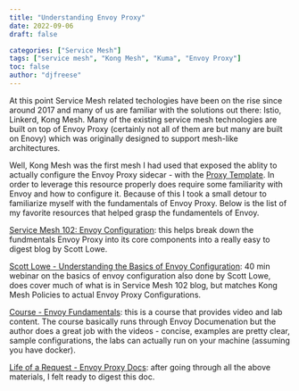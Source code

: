 ```yaml
---
title: "Understanding Envoy Proxy"
date: 2022-09-06
draft: false

categories: ["Service Mesh"]
tags: ["service mesh", "Kong Mesh", "Kuma", "Envoy Proxy"]
toc: false
author: "djfreese"
---
```


At this point Service Mesh related techologies have been on the rise since around 2017 and many of us are familiar with the solutions out there: Istio, Linkerd, Kong Mesh. Many of the existing service mesh technologies are built on top of Envoy Proxy (certainly not all of them are but many are built on Enovy) which was originally designed to support mesh-like architectures.

Well, Kong Mesh was the first mesh I had used that exposed the ablity to actually configure the Envoy Proxy sidecar - with the [Proxy Template](https://kuma.io/docs/1.7.x/policies/proxy-template/). In order to leverage this resource properly does require some familiarity with Envoy and how to configure it. Because of this I took a small detour to familiarize myself with the fundamentals of Envoy Proxy. Below is the list of my favorite resources that helped grasp the fundamentels of Envoy.

[Service Mesh 102: Envoy Configuration](https://konghq.com/blog/envoy-service-mesh-configuration): this helps break down the fundmentals Envoy Proxy into its core components into a really easy to digest blog by Scott Lowe.

[Scott Lowe - Understanding the Basics of Envoy Configuration](https://www.youtube.com/watch?v=E-UpGmj6B9M): 40 min webinar on the basics of envoy configuration also done by Scott Lowe, does cover much of what is in Service Mesh 102 blog, but matches Kong Mesh Policies to actual Envoy Proxy Configurations.

[Course - Envoy Fundamentals](https://academy.tetrate.io/): this is a course that provides video and lab content. The course basically runs through Envoy Documenation but the author does a great job with the videos - concise, examples are pretty clear, sample configurations, the labs can actually run on your machine (assuming you have docker).

[Life of a Request - Envoy Proxy Docs](https://www.envoyproxy.io/docs/envoy/v1.19.0/intro/life_of_a_request): after going through all the above materials, I felt ready to digest this doc.
